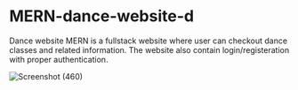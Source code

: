# MERN-dance-website-d

Dance website MERN is a fullstack website where user can checkout dance classes and related information. The website also contain login/registeration with proper authentication.

![Screenshot (460)](https://github.com/Deepak413/MERN-dance-website-d/assets/98450154/6622b8b2-13ae-4398-8366-da788f439447)

